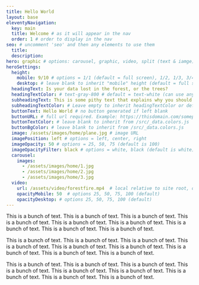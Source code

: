 ```yaml
---
title: Hello World
layout: base
eleventyNavigation:
  key: main
  title: Welcome # as it will appear in the nav
  order: 1 # order to display in the nav
seo: # uncomment 'seo' and then any elements to use them
  title:
  description:
hero: graphic # options: carousel, graphic, video, split (text & iamge)
heroSettings:
  height:
    mobile: 9/10 # options = 1/1 (default = full screen), 1/2, 1/3, 3/4, 9/10, h-48 (12rem, 192px), h-56 (14rem, 224px), h-64 (16rem, 256px)
    desktop: # leave blank to inherit "mobile" height (default = full screen)
  headingText: Is your data lost in the forest, or the trees?
  headingTextColor: # text-gray-800 # default = text-white (can use any TailwindCSS text-[color]-[xxx])
  subheadingText: This is some pithy text that explains why you should hire us without reading any farther. Or is it further?
  subheadingTextColor: # Leave empty to inherit headingTextColor or default (text-white) or use any text-[color]-[xxx]
  buttonText: Hello World # no button generated if left blank
  buttonURL: # full url required. Example: https://thisdomain.com/somepage/
  buttonTextColor: # leave blank to inherit from /src/_data.colors.js
  buttonBgColor: # leave blank to inherit from /src/_data.colors.js
  image: /assets/images/home/plane.jpg # image URL
  imagePosition: left # options = left, center, right
  imageOpacity: 50 # options = 25, 50, 75 (default is 100)
  imageOpacityFilter: black # options = white, black (default is white) -> really depends on your background image
  carousel:
    images:
      - /assets/images/home/1.jpg
      - /assets/images/home/2.jpg
      - /assets/images/home/3.jpg
  video: 
    url: /assets/video/forestfire.mp4  # local relative to site root, or full https://... if remote?
    opacityMobile: 50  # options 25, 50, 75, 100 (default)
    opacityDesktop: # options 25, 50, 75, 100 (default)
---
```


This is a bunch of text. This is a bunch of text. This is a bunch of text. This is a bunch of text. This is a bunch of text. This is a bunch of text. This is a bunch of text. This is a bunch of text. This is a bunch of text.

This is a bunch of text. This is a bunch of text. This is a bunch of text. This is a bunch of text. This is a bunch of text. This is a bunch of text. This is a bunch of text. This is a bunch of text. This is a bunch of text.

This is a bunch of text. This is a bunch of text. This is a bunch of text. This is a bunch of text. This is a bunch of text. This is a bunch of text. This is a bunch of text. This is a bunch of text. This is a bunch of text.
